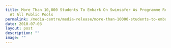 ```yaml
---
title: More Than 10,000 Students To Embark On Swimsafer As Programme Rolls Out
  At All Public Pools
permalink: /media-centre/media-release/more-than-10000-students-to-embark-on-swimsafer-as-programme-rolls-out/
date: 2010-07-03
layout: post
description: ""
image: ""
---
```

